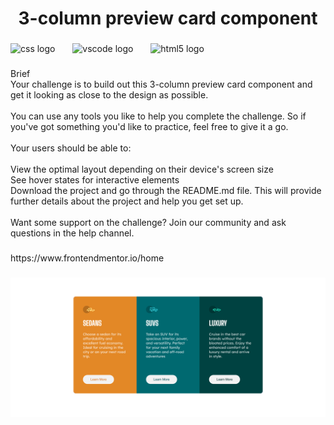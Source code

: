 <h1 align="center">3-column preview card component</h1>

###

<div align="left">
  <img src="https://cdn.jsdelivr.net/gh/devicons/devicon/icons/css3/css3-original.svg" height="30" alt="css logo"  />
  <img width="20" />
  <img src="https://cdn.jsdelivr.net/gh/devicons/devicon/icons/vscode/vscode-original.svg" height="30" alt="vscode logo"  />
  <img width="20" />
  <img src="https://cdn.jsdelivr.net/gh/devicons/devicon/icons/html5/html5-original.svg" height="30" alt="html5 logo"  />
</div>

###

<p align="left">Brief<br>Your challenge is to build out this 3-column preview card component and get it looking as close to the design as possible.<br><br>You can use any tools you like to help you complete the challenge. So if you've got something you'd like to practice, feel free to give it a go.<br><br>Your users should be able to:<br><br>View the optimal layout depending on their device's screen size<br>See hover states for interactive elements<br>Download the project and go through the README.md file. This will provide further details about the project and help you get set up.<br><br>Want some support on the challenge? Join our community and ask questions in the help channel.</p>

###

<p align="left">https://www.frontendmentor.io/home</p>

###

![Immagine conclusa](pagina.png)

